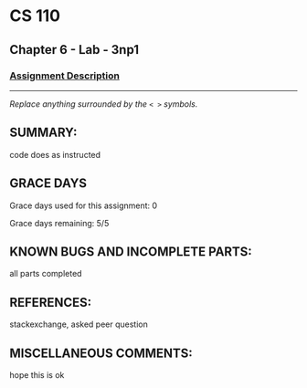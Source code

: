 # CS 110
## Chapter 6 - Lab - 3np1

### [Assignment Description](https://docs.google.com/document/d/1k8qs8vIsvlLiU3KX9Uql6LjVPWp0CBAjo_oArBhH2k4/edit?usp=sharing)

***

_Replace anything surrounded by the `< >` symbols._

## SUMMARY:
 code does as instructed
## GRACE DAYS
Grace days used for this assignment: 0

Grace days remaining: 5/5

## KNOWN BUGS AND INCOMPLETE PARTS:
 all parts completed

## REFERENCES:
 stackexchange, asked peer question

## MISCELLANEOUS COMMENTS:
hope this is ok
